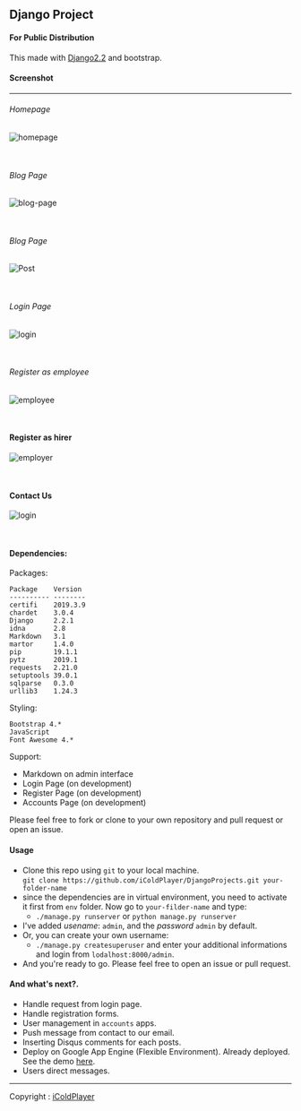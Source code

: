 ## Django Project 

#### For Public Distribution

This made with [Django2.2](https://docs.djangoproject.com) and bootstrap.


#### Screenshot

----------
###### Homepage

![homepage](static/images/homepage.png)


<br>

###### Blog Page
![blog-page](static/images/blog-page.png)

<br>

###### Blog Page
![Post](static/images/Post.png)

<br>

###### Login Page
![login](static/images/login.png)

<br>

###### Register as employee
![employee](static/images/register-as-employee.png)

<br>

#### Register as hirer
![employer](static/images/register-as-employer.png)


<br>

#### Contact Us
![login](static/images/contact-us.png)

<br>

#### Dependencies:
Packages:
```
Package    Version 
---------- --------
certifi    2019.3.9
chardet    3.0.4   
Django     2.2.1   
idna       2.8     
Markdown   3.1     
martor     1.4.0   
pip        19.1.1  
pytz       2019.1  
requests   2.21.0  
setuptools 39.0.1  
sqlparse   0.3.0   
urllib3    1.24.3  
```
Styling:
```
Bootstrap 4.*
JavaScript
Font Awesome 4.*
```

Support:
- Markdown on admin interface
- Login Page (on development)
- Register Page (on development)
- Accounts Page (on development)

Please feel free to fork or clone to your own repository and pull request or open an issue.


#### Usage 
- Clone this repo using `git` to your local machine. <br>
`git clone https://github.com/iColdPlayer/DjangoProjects.git your-folder-name`
- since the dependencies are in virtual environment, 
you need to activate it first from `env` folder. Now go to `your-filder-name` and type:<br>
    - `./manage.py runserver` or `python manage.py runserver`
- I've added *usename*: `admin`, and the *password* `admin` by default.
- Or, you can create your own username:
    - `./manage.py createsuperuser` and enter your additional informations and login from `lodalhost:8000/admin`.
- And you're ready to go. Please feel free to open an issue or pull request.


#### And what's next?.
- Handle request from login page.
- Handle registration forms.
- User management in `accounts` apps.
- Push message from contact to our email.
- Inserting Disqus comments for each posts.
- Deploy on Google App Engine (Flexible Environment). Already deployed. See the demo [here](https://notnoob.com).
- Users direct messages.

-------------------

Copyright : [iColdPlayer](https://dev.notnoob.com)